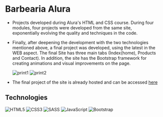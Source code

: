 # Barbearia Alura

- Projects developed during Alura's HTML and CSS course. During four modules, four projects were developed from the same site, exponentially evolving the quality and techniques in the code.

- Finally, after deepening the development with the two technologies mentioned above, a final project was developed, using the latest in the WEB aspect. The final Site has three main tabs (Index(home), Products and Contact). In addition, the site has the Bootstrap framework for creating animations and visual improvements on the page.

  ![print1](https://github.com/gpessoni/Barbearia-Alura/blob/main/Images%20from%20the%20project/1.PNG?raw=true)
  ![print2](https://github.com/gpessoni/Barbearia-Alura/blob/main/Images%20from%20the%20project/2.PNG?raw=true)
  
- The final project of the site is already hosted and can be accessed [here](https://barbearia-alura-novo.000webhostapp.com/)

## Technologies

![HTML5](https://img.shields.io/badge/HTML5-E34F26?style=for-the-badge&logo=html5&logoColor=white) ![CSS3](https://img.shields.io/badge/CSS3-1572B6?style=for-the-badge&logo=css3&logoColor=white) ![SASS]( https://img.shields.io/badge/Sass-CC6699?style=for-the-badge&logo=sass&logoColor=white) ![JavaScript](https://img.shields.io/badge/JavaScript-323330?style=for-the-badge&logo=javascript&logoColor=F7DF1E) ![Bootstrap](https://img.shields.io/badge/Bootstrap-563D7C?style=for-the-badge&logo=bootstrap&logoColor=white)
